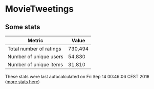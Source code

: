 # MovieTweetings
## Some stats

Metric | Value
--- | ---
Total number of ratings                 | 730,494
Number of unique users                  | 54,830
Number of unique items                  | 31,810
These stats were last autocalculated on Fri Sep 14 00:46:06 CEST 2018  ([more stats here](./stats.md))

